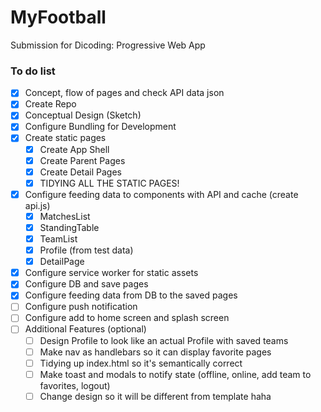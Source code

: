 # MyFootball
Submission for Dicoding: Progressive Web App

### To do list
- [x] Concept, flow of pages and check API data json
- [x] Create Repo
- [x] Conceptual Design (Sketch)
- [x] Configure Bundling for Development
- [x] Create static pages
    - [x] Create App Shell
    - [x] Create Parent Pages
    - [x] Create Detail Pages
    - [x] TIDYING ALL THE STATIC PAGES!
- [x] Configure feeding data to components with API and cache (create api.js)
    - [x] MatchesList
    - [x] StandingTable
    - [x] TeamList
    - [x] Profile (from test data)
    - [x] DetailPage
- [x] Configure service worker for static assets
- [x] Configure DB and save pages
- [x] Configure feeding data from DB to the saved pages
- [ ] Configure push notification
- [ ] Configure add to home screen and splash screen
- [ ] Additional Features (optional)
    - [ ] Design Profile to look like an actual Profile with saved teams
    - [ ] Make nav as handlebars so it can display favorite pages
    - [ ] Tidying up index.html so it's semantically correct
    - [ ] Make toast and modals to notify state (offline, online, add team to favorites, logout)
    - [ ] Change design so it will be different from template haha